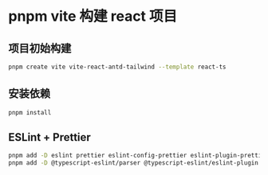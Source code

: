 # pnpm vite 构建 react 项目

## 项目初始构建
```bash
pnpm create vite vite-react-antd-tailwind --template react-ts
```
## 安装依赖

```bash
pnpm install
```
## ESLint + Prettier

```bash
pnpm add -D eslint prettier eslint-config-prettier eslint-plugin-prettier
pnpm add -D @typescript-eslint/parser @typescript-eslint/eslint-plugin eslint-plugin-react
```
## 
